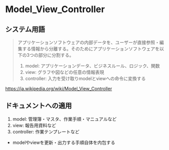 # Model_View_Controller

## システム用語

> アプリケーションソフトウェアの内部データを、ユーザーが直接参照・編集する情報から分離する。そのためにアプリケーションソフトウェアを以下の3つの部分に分割する。
> 
> 1. model: アプリケーションデータ、ビジネスルール、ロジック、関数
> 2. view: グラフや図などの任意の情報表現
> 3. controller: 入力を受け取りmodelとviewへの命令に変換する

https://ja.wikipedia.org/wiki/Model_View_Controller

## ドキュメントへの適用

1. model: 管理簿・マスタ、作業手順・マニュアルなど
2. view: 報告用資料など
3. controller: 作業テンプレートなど
  - modelやviewを更新・出力する手順自体を内包する
